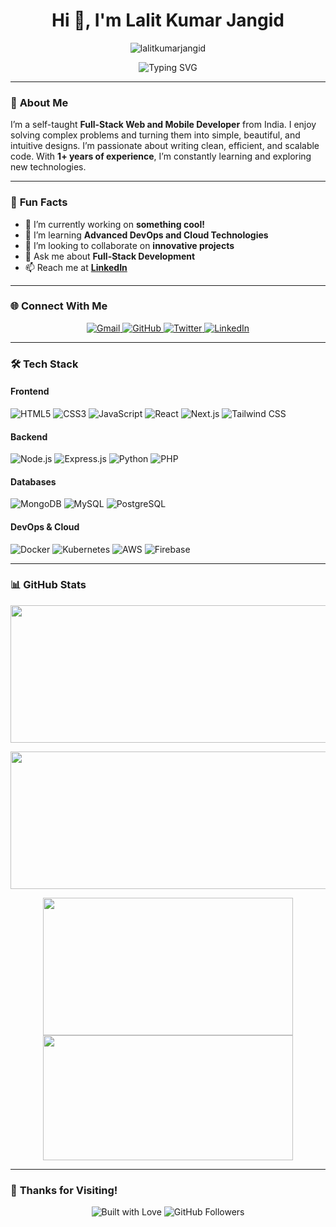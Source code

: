 <h1 align="center">Hi 👋, I'm Lalit Kumar Jangid</h1>
<p align="center">
  <img src="https://komarev.com/ghpvc/?username=lalitkumarjangid&label=Profile%20views&color=0e75b6&style=flat" alt="lalitkumarjangid" />
</p>

<p align="center">
  <img src="https://readme-typing-svg.herokuapp.com?font=Fira+Code&size=24&duration=3000&color=00FF00&center=true&vCenter=true&width=800&lines=Welcome+to+my+GitHub+Profile!;Full-Stack+Web+%26+Mobile+Developer;Turning+Complex+Problems+into+Simple+Solutions" alt="Typing SVG" />
</p>

---

### 🚀 **About Me**
I’m a self-taught **Full-Stack Web and Mobile Developer** from India. I enjoy solving complex problems and turning them into simple, beautiful, and intuitive designs. I’m passionate about writing clean, efficient, and scalable code. With **1+ years of experience**, I’m constantly learning and exploring new technologies.

---

### 🎯 **Fun Facts**
- 🔭 I’m currently working on **something cool!**
- 🌱 I’m learning **Advanced DevOps and Cloud Technologies**
- 👯 I’m looking to collaborate on **innovative projects**
- 💬 Ask me about **Full-Stack Development**
- 📫 Reach me at **[LinkedIn](https://www.linkedin.com/in/lalitkumarjangid)**

---

### 🌐 **Connect With Me**
<p align="center">
  <a href="mailto:erlalitkumar2005@gmail.com">
    <img src="https://img.shields.io/badge/Gmail-D14836?style=for-the-badge&logo=gmail&logoColor=white" alt="Gmail" />
  </a>
  <a href="https://www.github.com/lalitkumarjangid">
    <img src="https://img.shields.io/badge/GitHub-100000?style=for-the-badge&logo=github&logoColor=white" alt="GitHub" />
  </a>
  <a href="https://twitter.com/lkjlalitkumar">
    <img src="https://img.shields.io/badge/Twitter-1DA1F2?style=for-the-badge&logo=twitter&logoColor=white" alt="Twitter" />
  </a>
  <a href="https://www.linkedin.com/in/lalitkumarjangid">
    <img src="https://img.shields.io/badge/LinkedIn-0077B5?style=for-the-badge&logo=linkedin&logoColor=white" alt="LinkedIn" />
  </a>
</p>

---

### 🛠️ **Tech Stack**
#### **Frontend**
![HTML5](https://img.shields.io/badge/HTML5-E34F26?style=for-the-badge&logo=html5&logoColor=white)
![CSS3](https://img.shields.io/badge/CSS3-1572B6?style=for-the-badge&logo=css3&logoColor=white)
![JavaScript](https://img.shields.io/badge/JavaScript-F7DF1E?style=for-the-badge&logo=javascript&logoColor=black)
![React](https://img.shields.io/badge/React-20232A?style=for-the-badge&logo=react&logoColor=61DAFB)
![Next.js](https://img.shields.io/badge/Next.js-000000?style=for-the-badge&logo=next.js&logoColor=white)
![Tailwind CSS](https://img.shields.io/badge/Tailwind_CSS-38B2AC?style=for-the-badge&logo=tailwind-css&logoColor=white)

#### **Backend**
![Node.js](https://img.shields.io/badge/Node.js-43853D?style=for-the-badge&logo=node.js&logoColor=white)
![Express.js](https://img.shields.io/badge/Express.js-000000?style=for-the-badge&logo=express&logoColor=white)
![Python](https://img.shields.io/badge/Python-3776AB?style=for-the-badge&logo=python&logoColor=white)
![PHP](https://img.shields.io/badge/PHP-777BB4?style=for-the-badge&logo=php&logoColor=white)

#### **Databases**
![MongoDB](https://img.shields.io/badge/MongoDB-47A248?style=for-the-badge&logo=mongodb&logoColor=white)
![MySQL](https://img.shields.io/badge/MySQL-4479A1?style=for-the-badge&logo=mysql&logoColor=white)
![PostgreSQL](https://img.shields.io/badge/PostgreSQL-336791?style=for-the-badge&logo=postgresql&logoColor=white)

#### **DevOps & Cloud**
![Docker](https://img.shields.io/badge/Docker-2496ED?style=for-the-badge&logo=docker&logoColor=white)
![Kubernetes](https://img.shields.io/badge/Kubernetes-326CE5?style=for-the-badge&logo=kubernetes&logoColor=white)
![AWS](https://img.shields.io/badge/AWS-232F3E?style=for-the-badge&logo=amazon-aws&logoColor=white)
![Firebase](https://img.shields.io/badge/Firebase-FFCA28?style=for-the-badge&logo=firebase&logoColor=black)

---

### 📊 **GitHub Stats**
<p align="center">
  <img width="800" height="220" src="https://streak-stats.demolab.com?user=lalitkumarjangid&theme=highcontrast&hide_border=true&border_radius=8&card_width=800">
</p>
<p align="center">
  <img width="800" height="220" src="https://github-profile-summary-cards.vercel.app/api/cards/profile-details?username=lalitkumarjangid&theme=github_dark">
</p>

<p align="center">
  <img width="400" height="220" src="https://github-readme-stats.vercel.app/api?username=lalitkumarjangid&show_icons=true&theme=highcontrast">
  <img width="400" height="200" src="https://github-readme-stats.vercel.app/api/top-langs/?username=lalitkumarjangid&size_weight=0.15&count_weight=0.5&layout=compact&theme=vision-friendly-dark">
</p>



---

### 🎉 **Thanks for Visiting!**
<p align="center">
  <img src="https://ForTheBadge.com/images/badges/built-with-love.svg" alt="Built with Love" />
  <img src="https://img.shields.io/github/followers/lalitkumarjangid?logo=github&style=for-the-badge&color=0891b2&labelColor=1c1917" alt="GitHub Followers" />
</p>
